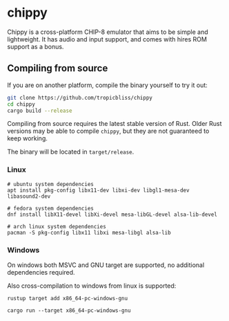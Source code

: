 # chippy

Chippy is a cross-platform CHIP-8 emulator that aims to be simple and lightweight. It has audio and input support, and comes with hires ROM support as a bonus.

## Compiling from source

If you are on another platform, compile the binary yourself to try it out:

```sh
git clone https://github.com/tropicbliss/chippy
cd chippy
cargo build --release
```

Compiling from source requires the latest stable version of Rust. Older Rust versions may be able to compile `chippy`, but they are not guaranteed to keep working.

The binary will be located in `target/release`.

### Linux

```
# ubuntu system dependencies
apt install pkg-config libx11-dev libxi-dev libgl1-mesa-dev libasound2-dev

# fedora system dependencies
dnf install libX11-devel libXi-devel mesa-libGL-devel alsa-lib-devel

# arch linux system dependencies
pacman -S pkg-config libx11 libxi mesa-libgl alsa-lib
```

### Windows

On windows both MSVC and GNU target are supported, no additional dependencies required.

Also cross-compilation to windows from linux is supported:

```
rustup target add x86_64-pc-windows-gnu

cargo run --target x86_64-pc-windows-gnu
```
